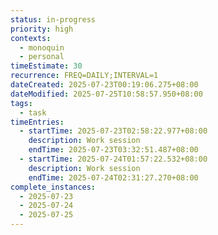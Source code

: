 ```yaml
---
status: in-progress
priority: high
contexts:
  - monoquin
  - personal
timeEstimate: 30
recurrence: FREQ=DAILY;INTERVAL=1
dateCreated: 2025-07-23T00:19:06.275+08:00
dateModified: 2025-07-25T10:58:57.950+08:00
tags:
  - task
timeEntries:
  - startTime: 2025-07-23T02:58:22.977+08:00
    description: Work session
    endTime: 2025-07-23T03:32:51.487+08:00
  - startTime: 2025-07-24T01:57:22.532+08:00
    description: Work session
    endTime: 2025-07-24T02:31:27.270+08:00
complete_instances:
  - 2025-07-23
  - 2025-07-24
  - 2025-07-25
---
```


